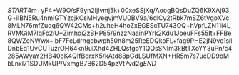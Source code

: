 $START$4m+yF4+W9O/sF9yn2Ijlvmj5k+00xeSSjXq/AoogBQsDuZQ6K9XAj93G+iIBN5Ru4nmiGTYzcjkCsMHyegvjmVU0BV9a/6dlCy2tRbk7mSZ6tVgoXVc8MLN76mfZuqq6QW42CMs+h2uheH4hoZxEGEScTU743OQ+hVpfLZN11i4LRVMGiM7lqFc2iU+Zimhoi2zBHP85/9nzzNaainPYrk2Kdu1JoeuFFs55It+FFBe8QWZeNWwx+jbF7FcLdrngobwph50h8m25ReEDQkoFL+fag9PHE2jN9vc1silDnbEq1UvCUTuzrOH64kn9ulXhd4ZHLQsfgoY1QQsSNIm3kBtTXoYY3uPn/c4285AWyaY2HB40oK4QIfBqrxK5/kAtd88pGdLSUfMXN+HR5m7s7ucDD9oMbLnxl71SDUMkUP/VxmgB7B62D54pzVt7vd2g$END$